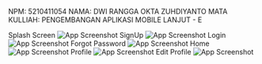 NPM: 5210411054
NAMA: DWI RANGGA OKTA ZUHDIYANTO
MATA KULLIAH: PENGEMBANGAN APLIKASI MOBILE LANJUT - E

Splash Screen
![App Screenshot](https://github.com/rraanggaaaa/Flutter_Responsi/blob/master/Splashscreen.png)
SignUp
![App Screenshot](https://github.com/rraanggaaaa/Flutter_Responsi/blob/master/Signup.png)
Login
![App Screenshot](https://github.com/rraanggaaaa/Flutter_Responsi/blob/master/Login.png)
Forgot Password
![App Screenshot](https://github.com/rraanggaaaa/Flutter_Responsi/blob/master/Forgotpassword.png)
Home
![App Screenshot](https://github.com/rraanggaaaa/Flutter_Responsi/blob/master/home.png)
Profile
![App Screenshot](https://github.com/rraanggaaaa/Flutter_Responsi/blob/master/Akun.png)
Edit Profile
![App Screenshot](https://github.com/rraanggaaaa/Flutter_Responsi/blob/master/Editprofile.png)

